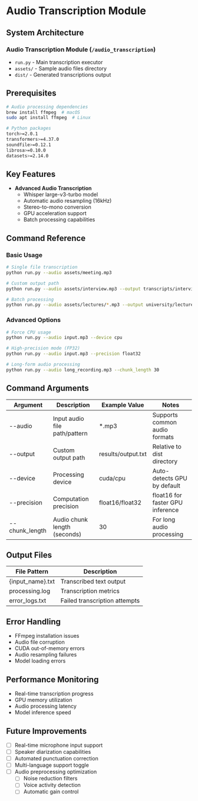 # Audio Transcription Module

## System Architecture

### Audio Transcription Module (`/audio_transcription`)

- `run.py` - Main transcription executor
- `assets/` - Sample audio files directory
- `dist/` - Generated transcriptions output

## Prerequisites

```bash
# Audio processing dependencies
brew install ffmpeg  # macOS
sudo apt install ffmpeg  # Linux

# Python packages
torch>=2.0.1
transformers>=4.37.0
soundfile>=0.12.1
librosa>=0.10.0
datasets>=2.14.0
```

## Key Features

- **Advanced Audio Transcription**
  - Whisper large-v3-turbo model
  - Automatic audio resampling (16kHz)
  - Stereo-to-mono conversion
  - GPU acceleration support
  - Batch processing capabilities

## Command Reference

### Basic Usage

```bash
# Single file transcription
python run.py --audio assets/meeting.mp3

# Custom output path
python run.py --audio assets/interview.mp3 --output transcripts/interview.txt

# Batch processing
python run.py --audio assets/lectures/*.mp3 --output university/lectures/
```

### Advanced Options

```bash
# Force CPU usage
python run.py --audio input.mp3 --device cpu

# High-precision mode (FP32)
python run.py --audio input.mp3 --precision float32

# Long-form audio processing
python run.py --audio long_recording.mp3 --chunk_length 30
```

## Command Arguments

| Argument       | Description                   | Example Value      | Notes                            |
| -------------- | ----------------------------- | ------------------ | -------------------------------- |
| --audio        | Input audio file path/pattern | \*.mp3             | Supports common audio formats    |
| --output       | Custom output path            | results/output.txt | Relative to dist directory       |
| --device       | Processing device             | cuda/cpu           | Auto-detects GPU by default      |
| --precision    | Computation precision         | float16/float32    | float16 for faster GPU inference |
| --chunk_length | Audio chunk length (seconds)  | 30                 | For long audio processing        |

## Output Files

| File Pattern     | Description                   |
| ---------------- | ----------------------------- |
| {input_name}.txt | Transcribed text output       |
| processing.log   | Transcription metrics         |
| error_logs.txt   | Failed transcription attempts |

## Error Handling

- FFmpeg installation issues
- Audio file corruption
- CUDA out-of-memory errors
- Audio resampling failures
- Model loading errors

## Performance Monitoring

- Real-time transcription progress
- GPU memory utilization
- Audio processing latency
- Model inference speed

## Future Improvements

- [ ] Real-time microphone input support
- [ ] Speaker diarization capabilities
- [ ] Automated punctuation correction
- [ ] Multi-language support toggle
- [ ] Audio preprocessing optimization
  - [ ] Noise reduction filters
  - [ ] Voice activity detection
  - [ ] Automatic gain control
